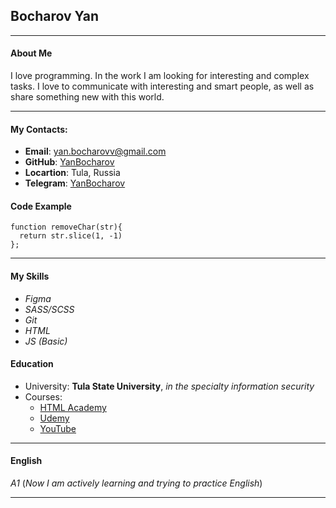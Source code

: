 ## Bocharov Yan

---

#### About Me

I love programming. In the work I am looking for interesting and complex tasks. I love to communicate with interesting and smart people, as well as share something new with this world.

---

#### My Contacts:

- **Email**: yan.bocharovv@gmail.com
- **GitHub**: [YanBocharov](https://github.com/YanBocharov)
- **Locartion**: Tula, Russia
- **Telegram**: [YanBocharov](https://t.me/YanBocharov)

#### Code Example

```
function removeChar(str){
  return str.slice(1, -1)
};
```

---

#### My Skills

- _Figma_
- _SASS/SCSS_
- _Git_
- _HTML_
- _JS (Basic)_

#### Education

- University: **Tula State University**, _in the specialty information security_
- Courses:
  - [HTML Academy](https://htmlacademy.ru/)
  - [Udemy](https://www.udemy.com/course/javascript_full/)
  - [YouTube](https://www.youtube.com/watch?v=CxgOKJh4zWE&t=5988s)

---

#### English

_A1_ (_Now I am actively learning and trying to practice English_)

---
